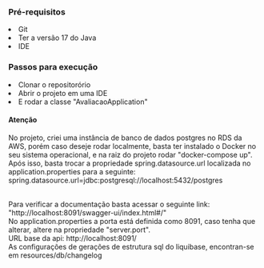
<h3>Pré-requisitos</h3>

<li>Git</li>
<li>Ter a versão 17 do Java</li>
<li>IDE</li>

<h3>Passos para execução</h3>
<li>Clonar o repositorório</li>
<li>Abrir o projeto em uma IDE</li>
<li>E rodar a classe "AvaliacaoApplication"</li>

<h4>Atenção</h4>
No projeto, criei uma instância de banco de dados postgres no RDS da AWS, porém caso deseje rodar localmente, basta ter instalado o Docker no seu sistema operacional, e na raiz do projeto rodar "docker-compose up".
Após isso, basta trocar a propriedade spring.datasource.url localizada no application.properties para a seguinte:
<br>spring.datasource.url=jdbc:postgresql://localhost:5432/postgres

<br>Para verificar a documentação basta acessar o seguinte link: "http://localhost:8091/swagger-ui/index.html#/"
<br>No application.properties a porta está definida como 8091, caso tenha que alterar, altere na propriedade "server.port".
<br>URL base da api: http://localhost:8091/
<br>As configurações de gerações de estrutura sql do liquibase, encontran-se em resources/db/changelog

